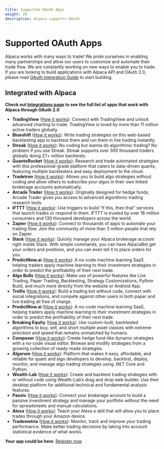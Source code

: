 ```yaml
---
title: Supported OAuth Apps
weight: 20
description: Alpaca supports OAuth
---
```


# Supported OAuth Apps

Alpaca works with many ways to trade! We pride ourselves in enabling many partnerships and allow our users to customize and automate their trade flow. We are constantly working on new ways to enable you to trade. If you are looking to build applications with Alpaca API and OAuth 2.0, please read [OAuth Integration Guide](../guide) to start building.

## Integrated with Alpaca

**Check out [Integrations page](https://alpaca.markets/integrations) to see the full list of apps that work with Alpaca through OAuth 2.0**

- **TradingView** ([How it works](https://tradingview.com/broker/Alpaca)): Connect with TradingView and unlock advanced charting to trade. TradingView is loved by more than 11 million active traders globally.
- **Blueshift** ([How it works](https://blueshift.quantinsti.com/)): Write trading strategies on this web-based backtesting app to backtest them and run them in live trading instantly.
- **Streak** ([How it works](https://blog.streak.world/2020/06/22/introducing-alpaca-on-streak-with-0-commission-trading/)): No coding but wanna do algorithmic trading? No problem if you use Streak. Streak supports over 300 thousand traders globally doing 27+ million backtests.
- **QuantoRocket** ([How it works](https://www.quantrocket.com/alpaca/)): Research and trade automated strategies with this professional-grade platform that caters to data-driven quants, featuring multiple backtesters and easy deployment to the cloud.
- **Tradetron** ([How it works](https://www.youtube.com/watch?v=nzLcNJDeP74&feature=youtu.be)): Allows you to build algo strategies without coding and allow others to subscribe your algos in their own linked brokerage accounts automatically.
- **Arcade Trader** ([How it works](https://medium.com/@arcade_trader/algorithmic-trading-for-beginners-part-1-d6589d4beb05)): Originally designed for hedge funds, Arcade Trader gives you access to advanced algorithmic trading research tools.
- **IFTTT** ([How it works](https://ifttt.com/alpaca)): Use triggers to build “if this, then that” services that launch trades or respond to them. IFTTT is trusted by over 18 million consumers and 130 thousand developers across the world.
- **Zapier** ([How it works](https://zapier.com/apps/alpaca/integrations)): Connect to thousands of apps to automate your trading flow. Join the community of more than 3 million people that rely on Zapier.
- **Slack** ([How it works](https://alpaca.markets/docs/alpaca-works-with/alpaca-for-slack/)): Quickly manage your Alpaca brokerage account right inside Slack. With simple commands, you can have AlpacaBot get your orders and positions, and you can even tell it to place orders for you.
- **PredictNow.ai** ([How it works](./predictnow)): A no-code machine learning SaaS helping traders apply machine learning to their investment strategies in order to predict the profitability of their next trade.
- **Algo Bulls** ([How it works](https://help.algobulls.com/broker/alpaca/)): Make use of powerful features like Live Trading, Paper Trading, Backtesting, Strategy Customizations, Python Build, and much more directly from the website or Android App.
- **Trellis** ([How it works](https://www.trytrellis.co/)): Build a trading bot without code, connect with social integrations, and compete against other users in both paper and live trading all free of charge.
- **PredictNow.ai** ([How it works](https://www.predictnow.ai/)): A no-code machine learning SaaS, helping traders apply machine learning to their investment strategies in order to predict the profitability of their next trade.
- **Breaking Equity** ([How it works](https://www.breakingequity.com/)): Use custom-built, backtested algorithms to buy, sell, and short multiple asset classes with extreme precision and speed that remains unmatched by humans.
- **Composer** ([How it works](https://www.composer.trade/)): Create hedge fund-like dynamic strategies with a no-code visual editor. Browse and modify strategies from a growing collection of ready-made strategies.
- **Algorum** ([How it works](https://algorumsoftware.com/)): Platform that makes it easy, affordable, and reliable for quant and algo developers to develop, backtest, deploy, monitor, and manage algo trading strategies using .NET Core and Python.
- **Wealth-Lab** ([How it works](https://www.wealth-lab.com/)): Create and backtest trading strategies with or without code using Wealth-Lab’s drag and drop web builder. Use their desktop platform for additional technical and fundamental analysis features.
- **Passiv** ([How it works](https://alpaca.markets/learn/porting-passiv-to-alpaca-a-devs-perspective/)): Connect your brokerage account to build a passive investment strategy and manage your portfolio without the need for spreadsheets and manual calculations.
- **Alexa** ([How it works](https://alpaca.markets/learn/amazon-alexa-execute-trades/)): Teach your Alexa a skill that will allow you to place trades through your Amazon device.
- **Trademetria** ([How it works](https://trademetria.com/)): Monitor, track and improve your trading performance. Make better trading decisions by taking into account statistical evidence of what works.

**Your app could be here**: [Register now](https://app.alpaca.markets/brokerage/apps/edit/create)
